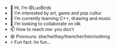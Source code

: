 - 👋 Hi, I’m @LuoBirds
- 👀 I’m interested by art, game and pop cultur
- 🌱 I’m currently learning C++, drawing and music
- 💞️ I’m looking to collaborate on idk
- 📫 How to reach me: you don't
- 😄 Pronouns: she/he/they/them/her/him/nothing
- ⚡ Fun fact: Im fun...

<!---
LuoBirds/LuoBirds is a ✨ special ✨ repository because its `README.md` (this file) appears on your GitHub profile.
You can click the Preview link to take a look at your changes.
--->
